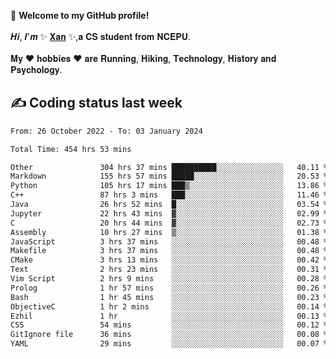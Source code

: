 🎉 **Welcome to my GitHub profile!**</br></br>
𝑯𝒊, 𝑰'𝒎 ✨ [𝐗𝐚𝐧](https://xancoding.cn/) ✨,𝐚 𝐂𝐒 𝐬𝐭𝐮𝐝𝐞𝐧𝐭 𝐟𝐫𝐨𝐦 𝐍𝐂𝐄𝐏𝐔.</br></br>
𝐌𝐲 ❤ 𝐡𝐨𝐛𝐛𝐢𝐞𝐬 ❤ 𝐚𝐫𝐞 𝐑𝐮𝐧𝐧𝐢𝐧𝐠, 𝐇𝐢𝐤𝐢𝐧𝐠, 𝐓𝐞𝐜𝐡𝐧𝐨𝐥𝐨𝐠𝐲, 𝐇𝐢𝐬𝐭𝐨𝐫𝐲 𝐚𝐧𝐝 𝐏𝐬𝐲𝐜𝐡𝐨𝐥𝐨𝐠𝐲.

## ✍️ Coding status last week
<!--START_SECTION:waka-->

```txt
From: 26 October 2022 - To: 03 January 2024

Total Time: 454 hrs 53 mins

Other               304 hrs 37 mins ██████████░░░░░░░░░░░░░░░   40.11 %
Markdown            155 hrs 57 mins █████░░░░░░░░░░░░░░░░░░░░   20.53 %
Python              105 hrs 17 mins ███▒░░░░░░░░░░░░░░░░░░░░░   13.86 %
C++                 87 hrs 3 mins   ███░░░░░░░░░░░░░░░░░░░░░░   11.46 %
Java                26 hrs 52 mins  █░░░░░░░░░░░░░░░░░░░░░░░░   03.54 %
Jupyter             22 hrs 43 mins  ▓░░░░░░░░░░░░░░░░░░░░░░░░   02.99 %
C                   20 hrs 44 mins  ▓░░░░░░░░░░░░░░░░░░░░░░░░   02.73 %
Assembly            10 hrs 27 mins  ▒░░░░░░░░░░░░░░░░░░░░░░░░   01.38 %
JavaScript          3 hrs 37 mins   ░░░░░░░░░░░░░░░░░░░░░░░░░   00.48 %
Makefile            3 hrs 37 mins   ░░░░░░░░░░░░░░░░░░░░░░░░░   00.48 %
CMake               3 hrs 13 mins   ░░░░░░░░░░░░░░░░░░░░░░░░░   00.42 %
Text                2 hrs 23 mins   ░░░░░░░░░░░░░░░░░░░░░░░░░   00.31 %
Vim Script          2 hrs 9 mins    ░░░░░░░░░░░░░░░░░░░░░░░░░   00.28 %
Prolog              1 hr 57 mins    ░░░░░░░░░░░░░░░░░░░░░░░░░   00.26 %
Bash                1 hr 45 mins    ░░░░░░░░░░░░░░░░░░░░░░░░░   00.23 %
ObjectiveC          1 hr 2 mins     ░░░░░░░░░░░░░░░░░░░░░░░░░   00.14 %
Ezhil               1 hr            ░░░░░░░░░░░░░░░░░░░░░░░░░   00.13 %
CSS                 54 mins         ░░░░░░░░░░░░░░░░░░░░░░░░░   00.12 %
GitIgnore file      36 mins         ░░░░░░░░░░░░░░░░░░░░░░░░░   00.08 %
YAML                29 mins         ░░░░░░░░░░░░░░░░░░░░░░░░░   00.07 %
```

<!--END_SECTION:waka-->


<!-- ## 📈 My GitHub Stats
<p align="center">
    <img height="137px" src="https://github-readme-stats.vercel.app/api?username=Xancoding&hide_title=true&hide_border=true&show_icons=trueline_height=21&text_color=000&icon_color=000&bg_color=0,ea6161,ffc64d,fffc4d,52fa5a&theme=graywhite" /> 
    <img src="https://github-readme-stats.vercel.app/api/top-langs/?username=Xancoding&hide_title=true&hide_border=true&layout=compact&langs_count=6&text_color=000&icon_color=fff&bg_color=0,52fa5a,4dfcff,c64dff&theme=graywhite" /> 
</p> -->

<!-- ## 🔥 My GitHub activities of last 31 days.
<div align="center"> <img src="https://activity-graph.herokuapp.com/graph?username=XanCoding&theme=xcode" /> </div> -->

<!-- <p align="center"> 
  Visitor count<br/>
  <img src="https://profile-counter.glitch.me/xancoding/count.svg" />
</p> -->
